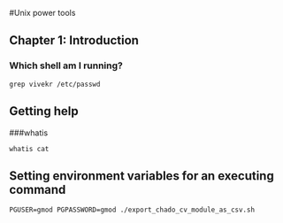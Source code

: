 #Unix power tools

## Chapter 1:  Introduction
### Which shell am I running?

````
grep vivekr /etc/passwd
````

## Getting help

###whatis
````
whatis cat
````

## Setting environment variables for an executing command
````
PGUSER=gmod PGPASSWORD=gmod ./export_chado_cv_module_as_csv.sh
````

